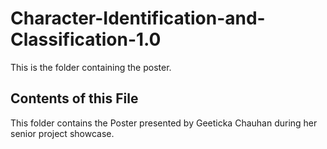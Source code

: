 # Character-Identification-and-Classification-1.0
This is the folder containing the poster. 

Contents of this File
----------------------
This folder contains the Poster presented by Geeticka Chauhan during her senior project showcase. 


